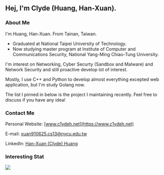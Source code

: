 ## Hej, I'm Clyde (Huang, Han-Xuan).

### About Me

I'm Huang, Han-Xuan. From Tainan, Taiwan. 
 - Graduated at National Taipei University of Technology. 
 - Now studying master program at Institute of Computer and Communications Security, National Yang-Ming Chiao-Tung University.

I'm interest on Networking, Cyber Securty (Sandbox and Malware) and Network Security and still proactive develop lot of interest. 

Mostly, I use C++ and Python to develop almost everything excepted web application, but I'm study Golang now.

The list I pinned in below is the project I maintaining recently. Feel free to discuss if you have any idea!

### Contact Me

Personal Website: [www.c1ydeh.net](https://www.c1ydeh.net)

E-mail: [xuan910625.cs13@nycu.edu.tw](mailto://xuan910625.cs13@nycu.edu.tw)

LinkedIn: [Han-Xuan (Clyde) Huang](https://www.linkedin.com/in/han-xuan-huang-3b50b4238/)

### Interesting Stat

![](https://github-readme-stats.vercel.app/api?username=ntut-xuan&include_all_commits=true&theme=tokyonight)
